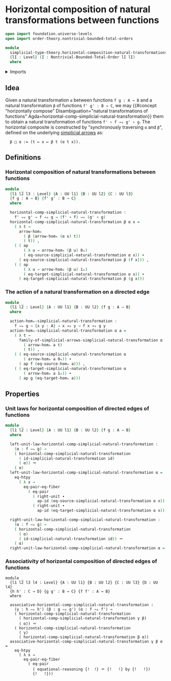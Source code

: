 # Horizontal composition of natural transformations between functions

```agda
open import foundation.universe-levels
open import order-theory.nontrivial-bounded-total-orders

module
  simplicial-type-theory.horizontal-composition-natural-transformations
  {lI : Level} (I : Nontrivial-Bounded-Total-Order lI lI)
  where
```

<details><summary>Imports</summary>

```agda
open import foundation.action-on-identifications-functions
open import foundation.cartesian-product-types
open import foundation.dependent-pair-types
open import foundation.equality-cartesian-product-types
open import foundation.equality-dependent-pair-types
open import foundation.equivalences
open import foundation.function-extensionality
open import foundation.function-types
open import foundation.functoriality-cartesian-product-types
open import foundation.functoriality-dependent-pair-types
open import foundation.homotopies
open import foundation.identity-types
open import foundation.retractions
open import foundation.sections
open import foundation.type-arithmetic-dependent-function-types
open import foundation.type-theoretic-principle-of-choice
open import foundation.universe-levels

open import orthogonal-factorization-systems.extensions-maps

open import simplicial-type-theory.arrows I
open import simplicial-type-theory.directed-edges I
open import simplicial-type-theory.directed-interval-type I
open import simplicial-type-theory.horizontal-composition-arrows-functions I
open import simplicial-type-theory.horizontal-composition-directed-edges-functions I
open import simplicial-type-theory.natural-transformations I
```

</details>

## Idea

Given a natural transformation `α` between functions `f g : A → B` and a natural
transformation `β` of functions `f' g' : B → C`, we may
{{#concept "horizontally compose" Disambiguation="natural transformations of functions" Agda=horizontal-comp-simplicial-natural-transformation}}
them to obtain a natural transformation of functions `f' ∘ f ⇒▵ g' ∘ g`. The
horizontal composite is constructed by "synchronously traversing `α` and `β`",
defined on the underlying [simplicial arrows](simplicial-type-theory.arrows.md)
as:

```text
  β □ α := (t ↦ x ↦ β t (α t x)).
```

## Definitions

### Horizontal composition of natural transformations between functions

```agda
module _
  {l1 l2 l3 : Level} {A : UU l1} {B : UU l2} {C : UU l3}
  {f g : A → B} {f' g' : B → C}
  where

  horizontal-comp-simplicial-natural-transformation :
    f' ⇒▵ g' → f ⇒▵ g → (f' ∘ f) ⇒▵ (g' ∘ g)
  horizontal-comp-simplicial-natural-transformation β α x =
    ( λ t →
      arrow-hom▵
        ( β (arrow-hom▵ (α x) t))
        ( t)) ,
    ( ( ap
        ( λ u → arrow-hom▵ (β u) 0▵)
        ( eq-source-simplicial-natural-transformation α x)) ∙
      ( eq-source-simplicial-natural-transformation β (f x))) ,
    ( ( ap
        ( λ u → arrow-hom▵ (β u) 1▵)
        ( eq-target-simplicial-natural-transformation α x)) ∙
      ( eq-target-simplicial-natural-transformation β (g x)))
```

### The action of a natural transformation on a directed edge

```agda
module _
  {l1 l2 : Level} {A : UU l1} {B : UU l2} {f g : A → B}
  where

  action-hom▵-simplicial-natural-transformation :
    f ⇒▵ g → {x y : A} → x →▵ y → f x →▵ g y
  action-hom▵-simplicial-natural-transformation α a =
    ( λ t →
      family-of-simplicial-arrows-simplicial-natural-transformation α
        ( arrow-hom▵ a t)
        ( t)) ,
    ( ( eq-source-simplicial-natural-transformation α
        ( arrow-hom▵ a 0▵)) ∙
      ( ap f (eq-source-hom▵ a))) ,
    ( ( eq-target-simplicial-natural-transformation α
        ( arrow-hom▵ a 1▵)) ∙
      ( ap g (eq-target-hom▵ a)))
```

## Properties

### Unit laws for horizontal composition of directed edges of functions

```agda
module _
  {l1 l2 : Level} {A : UU l1} {B : UU l2} {f g : A → B}
  where

  left-unit-law-horizontal-comp-simplicial-natural-transformation :
    (α : f ⇒▵ g) →
    ( horizontal-comp-simplicial-natural-transformation
      ( id-simplicial-natural-transformation id)
      ( α)) ＝
    ( α)
  left-unit-law-horizontal-comp-simplicial-natural-transformation α =
    eq-htpy
      ( λ x →
        eq-pair-eq-fiber
          ( eq-pair
            ( right-unit ∙
              ap-id (eq-source-simplicial-natural-transformation α x))
            ( right-unit ∙
              ap-id (eq-target-simplicial-natural-transformation α x))))

  right-unit-law-horizontal-comp-simplicial-natural-transformation :
    (α : f ⇒▵ g) →
    ( horizontal-comp-simplicial-natural-transformation
      ( α)
      ( id-simplicial-natural-transformation id)) ＝
    ( α)
  right-unit-law-horizontal-comp-simplicial-natural-transformation α = refl
```

### Associativity of horizontal composition of directed edges of functions

```text
module _
  {l1 l2 l3 l4 : Level} {A : UU l1} {B : UU l2} {C : UU l3} {D : UU l4}
  {h h' : C → D} {g g' : B → C} {f f' : A → B}
  where

  associative-horizontal-comp-simplicial-natural-transformation :
    (γ : h ⇒▵ h') (β : g ⇒▵ g') (α : f ⇒▵ f') →
    ( horizontal-comp-simplicial-natural-transformation
      ( horizontal-comp-simplicial-natural-transformation γ β)
      ( α)) ＝
    ( horizontal-comp-simplicial-natural-transformation
      ( γ)
      ( horizontal-comp-simplicial-natural-transformation β α))
  associative-horizontal-comp-simplicial-natural-transformation γ β α =
    eq-htpy
      ( λ x →
        eq-pair-eq-fiber
          ( eq-pair
            ( equational-reasoning {!  !} ＝ {!   !} by {!   !})
            {!   !}))
```
